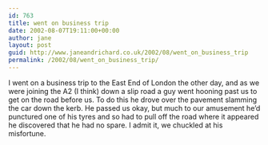 ```yaml
---
id: 763
title: went on business trip
date: 2002-08-07T19:11:00+00:00
author: jane
layout: post
guid: http://www.janeandrichard.co.uk/2002/08/went_on_business_trip
permalink: /2002/08/went_on_business_trip/
---
```

I went on a business trip to the East End of London the other day, and as we were joining the A2 (I think) down a slip road a guy went hooning past us to get on the road before us. To do this he drove over the pavement slamming the car down the kerb. He passed us okay, but much to our amusement he&#8217;d punctured one of his tyres and so had to pull off the road where it appeared he discovered that he had no spare. I admit it, we chuckled at his misfortune.